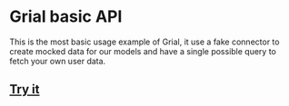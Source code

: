 # Grial basic API
This is the most basic usage example of Grial, it use a fake connector to create mocked data for our models and have a single possible query to fetch your own user data.

## [Try it](https://grial-example-basic.now.sh/ide?query=query%20%7B%0A%20%20me%20%7B%0A%20%20%20%20id%0A%20%20%20%20username%0A%20%20%20%20firstName%0A%20%20%20%20lastName%0A%20%20%20%20fullName%0A%20%20%20%20bio%0A%20%20%7D%0A%7D&operationName=undefined)
